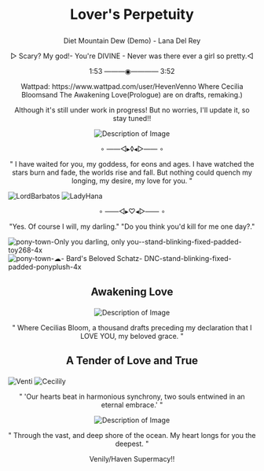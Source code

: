 # <p align="center">Lover's Perpetuity</p>

<p align="center">Diet Mountain Dew (Demo) - Lana Del Rey</p>

<p align="center"> ▻ Scary? My god!- You're DIVINE - Never was there ever a girl so pretty.◅</p>
<P align="center">1:53 ———◉———— 3:52</P>

<p align="center">Wattpad: https://www.wattpad.com/user/HevenVenno Where Cecilia Bloomsand The Awakening Love(Prologue) are on drafts, remaking.)</p>
<p align="center">Although it's still under work in progress! But no worries, I'll update it, so stay tuned!!</p>

<p align="center">
  <img src="https://scontent.fmnl25-5.fna.fbcdn.net/v/t1.15752-9/442000578_821291806718939_341950619638083508_n.jpg?_nc_cat=110&ccb=1-7&_nc_sid=5f2048&_nc_eui2=AeEKzfhYduqDK8VGPKZxoTfAQu0gojy3-edC7SCiPLf55-D6ADTt92XQGD3mWEfnp2YhVbZh_EjbYWQ9oWAc92rQ&_nc_ohc=p2IrTwFxy1EQ7kNvgGA0_GX&_nc_ht=scontent.fmnl25-5.fna&oh=03_Q7cD1QErhYbaxDZP1p1E5C1GhGkXHiXYfsTgJbAiOe_Ebad7zw&oe=66645851" alt="Description of Image">
</p>

<p align="center">∘ ——◅▸◊◂▻—— ∘</p>

<p align="center">" I have waited for you, my goddess, for eons and ages.
I have watched the stars burn and fade, the worlds rise and fall.
But nothing could quench my longing, my desire, my love for you. "</p> 

![LordBarbatos](https://github.com/UndyingDevotion/UndyingDevotion/assets/153145826/06d6b907-0b93-4d0d-a243-45162c6b3ea1) ![LadyHana](https://github.com/UndyingDevotion/UndyingDevotion/assets/153145826/43d8397c-31dc-453f-965b-2acd05220ad0)

<p align="center">∘ ——◅▸♡◂▻—— ∘</p>

<p align="center">"Yes. Of course I will, my darling." "Do you think you'd kill for me one day?."</p>

![pony-town-Only you darling, only you--stand-blinking-fixed-padded-toy268-4x](https://github.com/UndyingDevotion/UndyingDevotion/assets/153145826/b0a2b07c-2c9c-453b-acfa-8f5059ed0622) ![pony-town-☁- Bard's Beloved Schatz- DNC-stand-blinking-fixed-padded-ponyplush-4x](https://github.com/UndyingDevotion/UndyingDevotion/assets/153145826/39886ef4-2e7b-4162-994b-457a8fd1c5c6)

## <p align="center">Awakening Love</p>
 
<p align="center">
  <img src="https://c10.patreonusercontent.com/4/patreon-media/p/post/93612181/d24ea7bfbc1c4a5ea3298420fc1117ca/eyJ3Ijo2MjB9/1.png?token-time=1712707200&token-hash=1e7lObz_m3z_upxIdALQq0kvlp78hV1BLq4Sh1znMME%3D" alt="Description of Image">
</p>

<p align="center">" Where Cecilias Bloom, a thousand drafts preceding my declaration that I LOVE YOU, my beloved grace. "</p>

## <p align="center">A Tender of Love and True</p>

![Venti](https://github.com/OurDivineLove/OurDivineLove/assets/153145826/5220b398-b7a3-4f48-a002-65350c3d0d0f)                                                                  ![Cecilily](https://github.com/OurDivineLove/OurDivineLove/assets/153145826/4bbb10fc-b6e0-404e-b271-d8095d7ba378)

<p align="center">" 'Our hearts beat in harmonious synchrony, two souls entwined in an eternal embrace.' "</p>

<p align="center"> <img src="https://media.discordapp.net/attachments/1142429037038407743/1223104902805454858/Untitled511_2.png?ex=6618a435&is=66062f35&hm=e9c58fb3b890cec3096c0ca4be6a7d935c1c53233483d8c258efa7a749ae46fe&=&format=webp&quality=lossless&width=420&height=420" alt="Description of Image"> </p>

<p align="center">" Through the vast, and deep shore of the ocean. My heart longs for you the deepest. "</p>

<p align="center">Venily/Haven Supermacy!!</p>
